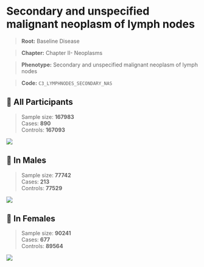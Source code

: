 # Secondary and unspecified malignant neoplasm of lymph nodes

> **Root:** Baseline Disease  

> **Chapter:** Chapter II- Neoplasms  

> **Phenotype:** Secondary and unspecified malignant neoplasm of lymph nodes  

> **Code:** `C3_LYMPHNODES_SECONDARY_NAS`

## 🧪 All Participants  
> Sample size: **167983**  
> Cases: **890**  
> Controls: **167093**
<img src="/Disease/Figures/ALL/Baseline/C3_LYMPHNODES_SECONDARY_NAS.png"/>
<CsvTable src="/Disease_Data/ALL/Baseline/LG_C3_LYMPHNODES_SECONDARY_NAS.csv" label="🔍 View full results" />

## 👨 In Males  
> Sample size: **77742**  
> Cases: **213**  
> Controls: **77529**
<img src="/Disease/Figures/Male/Baseline/C3_LYMPHNODES_SECONDARY_NAS.png"/>
<CsvTable src="/Disease_Data/Male/Baseline/LG_C3_LYMPHNODES_SECONDARY_NAS.csv" label="🔍 View full results" />

## 👩 In Females  
> Sample size: **90241**  
> Cases: **677**  
> Controls: **89564**
<img src="/Disease/Figures/Female/Baseline/C3_LYMPHNODES_SECONDARY_NAS.png"/>
<CsvTable src="/Disease_Data/Female/Baseline/LG_C3_LYMPHNODES_SECONDARY_NAS.csv" label="🔍 View full results" />
